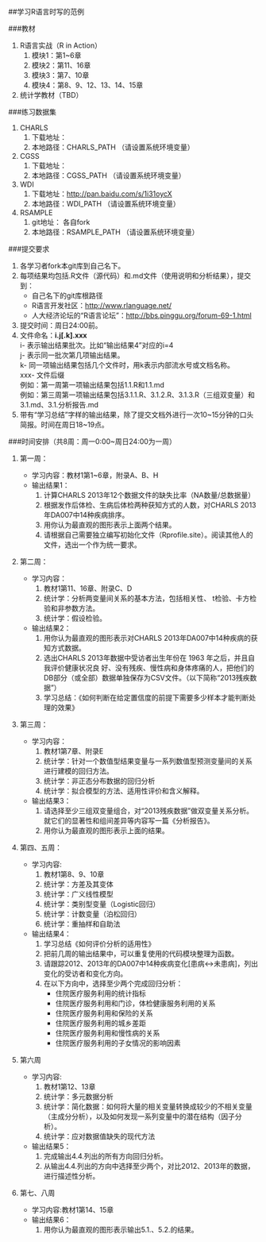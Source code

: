 ##学习R语言时写的范例

###教材
1. R语言实战（R in Action）
	1. 模块1：第1~6章
	2. 模块2：第11、16章
	3. 模块3：第7、10章
	4. 模块4：第8、9、12、13、14、15章
2. 统计学教材（TBD）

###练习数据集
1. CHARLS
	1. 下载地址：
	2. 本地路径：CHARLS_PATH （请设置系统环境变量）
2. CGSS
	1. 下载地址：
	2. 本地路径：CGSS_PATH （请设置系统环境变量）
3. WDI
	1. 下载地址：http://pan.baidu.com/s/1i31oycX
	2. 本地路径：WDI_PATH （请设置系统环境变量）
4. RSAMPLE
	1. git地址： 各自fork
	2. 本地路径：RSAMPLE_PATH （请设置系统环境变量）

###提交要求
1. 各学习者fork本git库到自己名下。
2. 每项结果均包括.R文件（源代码）和.md文件（使用说明和分析结果），提交到：
	* 自己名下的git库根路径
	* R语言开发社区：http://www.rlanguage.net/
	* 人大经济论坛的“R语言论坛”：http://bbs.pinggu.org/forum-69-1.html
3. 提交时间：周日24:00前。
4. 文件命名：**i.j[.k].xxx**  
    i- 表示输出结果批次。比如“输出结果4”对应的i=4  
	j- 表示同一批次第几项输出结果。  
	k- 同一项输出结果包括几个文件时，用k表示内部流水号或文档名称。  
	xxx- 文件后缀  
	例如：第一周第一项输出结果包括1.1.R和1.1.md  
	例如：第三周第一项输出结果包括3.1.1.R、3.1.2.R、3.1.3.R（三组双变量）和3.1.md、3.1.分析报告.md  
5. 带有“学习总结”字样的输出结果，除了提交文档外进行一次10~15分钟的口头简报。时间在周日18~19点。

###时间安排（共8周：周一0:00~周日24:00为一周）
1. 第一周：
	* 学习内容：教材1第1~6章，附录A、B、H
	* 输出结果1：
		1. 计算CHARLS 2013年12个数据文件的缺失比率（NA数量/总数据量）
		2. 根据发作后体检、生病后体检两种获知方式的人数，对CHARLS 2013年DA007中14种疾病排序。
		3. 用你认为最直观的图形表示上面两个结果。
		4. 请根据自己需要独立编写初始化文件（Rprofile.site）。阅读其他人的文件，选出一个作为统一要求。

2. 第二周：
	* 学习内容：
		1. 教材1第11、16章、附录C、D
		2. 统计学：分析两变量间关系的基本方法，包括相关性、 t检验、卡方检验和非参数方法。
		3. 统计学：假设检验。
	* 输出结果2：
		1. 用你认为最直观的图形表示对CHARLS 2013年DA007中14种疾病的获知方式数据。
		2. 选出CHARLS 2013年数据中受访者出生年份在 1963 年之后，并且自我评价健康状况良
好、没有残疾、慢性病和身体疼痛的人，把他们的DB部分（或全部）数据单独保存为CSV文件。（以下简称“2013残疾数据”）
		3. 学习总结：《如何判断在给定置信度的前提下需要多少样本才能判断处理的效果》

3. 第三周：
	* 学习内容：
		1. 教材1第7章、附录E
		2. 统计学：针对一个数值型结果变量与一系列数值型预测变量间的关系进行建模的回归方法。
		3. 统计学：非正态分布数据的回归分析
		4. 统计学：拟合模型的方法、适用性评价和含义解释。
	* 输出结果3：
		1. 请选择至少三组双变量组合，对“2013残疾数据”做双变量关系分析。就它们的显著性和组间差异等内容写一篇《分析报告》。
		2. 用你认为最直观的图形表示上面的结果。

4. 第四、五周：
	* 学习内容:
		1. 教材1第8、9、10章
		2. 统计学：方差及其变体
		3. 统计学：广义线性模型
		3. 统计学：类别型变量（Logistic回归）
		4. 统计学：计数变量（泊松回归）
		5. 统计学：重抽样和自助法
	* 输出结果4：
		1. 学习总结《如何评价分析的适用性》
		2. 把前几周的输出结果中，可以重复使用的代码模块整理为函数。
		3. 请跟踪2012、2013年的DA007中14种疾病变化[患病<->未患病]，列出变化的受访者和变化方向。
		4. 在以下方向中，选择至少两个完成回归分析：
			- 住院医疗服务利用的统计指标
			- 住院医疗服务利用和门诊，体检健康服务利用的关系
			- 住院医疗服务利用和保险的关系
			- 住院医疗服务利用的城乡差距
			- 住院医疗服务利用和慢性病的关系
			- 住院医疗服务利用的子女情况的影响因素

5. 第六周
	* 学习内容:
		1. 教材1第12、13章
		2. 统计学：多元数据分析
		3. 统计学：简化数据：如何将大量的相关变量转换成较少的不相关变量（主成分分析），以及如何发现一系列变量中的潜在结构（因子分析）。
		4. 统计学：应对数据值缺失的现代方法
	* 输出结果5：
		1. 完成输出4.4.列出的所有方向回归分析。
		2. 从输出4.4.列出的方向中选择至少两个，对比2012、2013年的数据，进行描述性分析。

6. 第七、八周
	* 学习内容:教材1第14、15章
	* 输出结果6：
		1. 用你认为最直观的图形表示输出5.1.、5.2.的结果。


